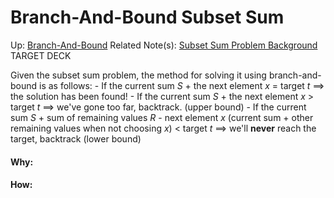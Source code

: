 # Branch-And-Bound Subset Sum

Up: [Branch-And-Bound](branch-and-bound)
Related Note(s): [Subset Sum Problem Background](subset_sum_problem_background)
TARGET DECK

Given the subset sum problem, the method for solving it using branch-and-bound is as follows:
	- If the current sum $S$ + the next element $x$ = target $t$ $\implies$ the solution has been found!
	- If the current sum $S$ + the next element $x$ $\gt$ target $t$ $\implies$ we've gone too far, backtrack. (upper bound)
	- If the current sum $S$ + sum of remaining values $R$ - next element $x$ (current sum + other remaining values when not choosing $x$) $\lt$ target $t$ $\implies$ we'll **never** reach the target, backtrack (lower bound)



































#### Why:
#### How:









